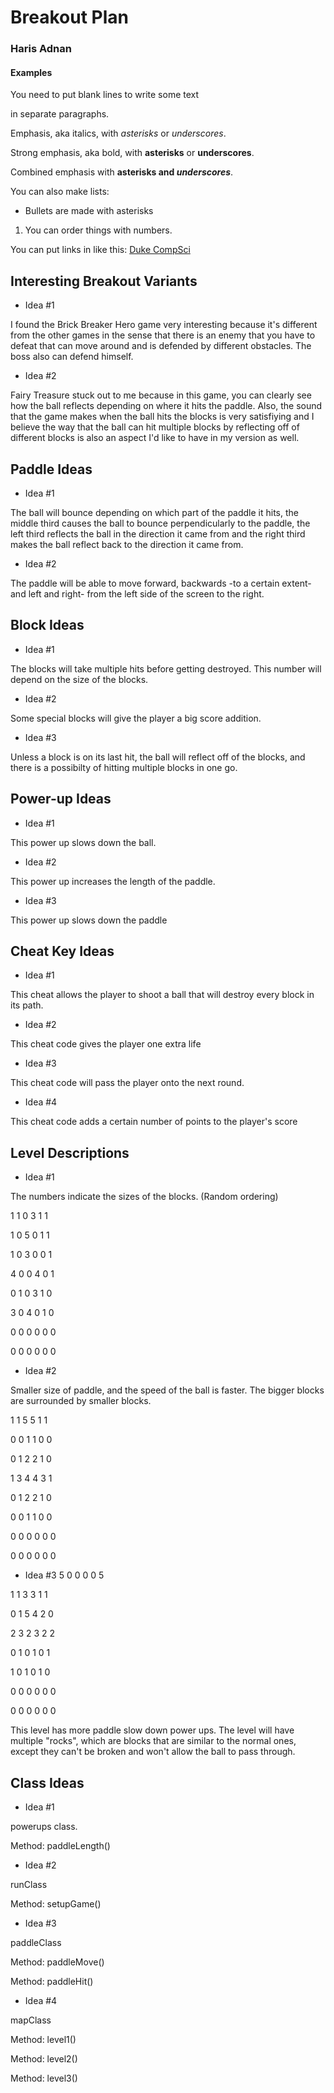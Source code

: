 # Breakout Plan
### Haris Adnan


#### Examples

You need to put blank lines to write some text

in separate paragraphs.


Emphasis, aka italics, with *asterisks* or _underscores_.

Strong emphasis, aka bold, with **asterisks** or __underscores__.

Combined emphasis with **asterisks and _underscores_**.


You can also make lists:
* Bullets are made with asterisks
1. You can order things with numbers.


You can put links in like this: [Duke CompSci](https://www.cs.duke.edu)



## Interesting Breakout Variants

 * Idea #1

I found the Brick Breaker Hero game very interesting because it's different from the other games in the sense that there is an enemy that you have to defeat that can move around and is defended by different obstacles. The boss also can defend himself.
 * Idea #2

Fairy Treasure stuck out to me because in this game, you can clearly see how the ball reflects depending on where it hits the paddle. Also, the sound that the game makes when the ball hits the blocks is very satisfiying and I believe the way that the ball can hit multiple blocks by reflecting off of different blocks is also an aspect I'd like to have in my version as well.


## Paddle Ideas

 * Idea #1

The ball will bounce depending on which part of the paddle it hits, the middle third causes the ball to bounce perpendicularly to the paddle, the left third reflects the ball in the direction it came from and the right third makes the ball reflect back to the direction it came from.


 * Idea #2

The paddle will be able to move forward, backwards -to a certain extent- and left and right- from the left side of the screen to the right. 

## Block Ideas

 * Idea #1

The blocks will take multiple hits before getting destroyed. This number will depend on the size of the blocks.

 * Idea #2

Some special blocks will give the player a big score addition.

 * Idea #3

Unless a block is on its last hit, the ball will reflect off of the blocks, and there is a possibilty of hitting multiple blocks in one go.


## Power-up Ideas

 * Idea #1

This power up slows down the ball.

 * Idea #2

This power up increases the length of the paddle. 
 * Idea #3

This power up slows down the paddle

## Cheat Key Ideas

 * Idea #1

This cheat allows the player to shoot a ball that will destroy every block in its path.
 * Idea #2

This cheat code gives the player one extra life

 * Idea #3

This cheat code will pass the player onto the next round.
 * Idea #4

This cheat code adds a certain number of points to the player's score
## Level Descriptions

 * Idea #1
 
The numbers indicate the sizes of the blocks.
(Random ordering)

1 1 0 3 1 1

1 0 5 0 1 1 

1 0 3 0 0 1

4 0 0 4 0 1

0 1 0 3 1 0

3 0 4 0 1 0

0 0 0 0 0 0

0 0 0 0 0 0

 * Idea #2


Smaller size of paddle, and the speed of the ball is faster. The bigger blocks are surrounded by smaller blocks.

1 1 5 5 1 1

0 0 1 1 0 0

0 1 2 2 1 0

1 3 4 4 3 1

0 1 2 2 1 0

0 0 1 1 0 0

0 0 0 0 0 0

0 0 0 0 0 0


 * Idea #3
5 0 0 0 0 5

1 1 3 3 1 1

0 1 5 4 2 0

2 3 2 3 2 2

0 1 0 1 0 1

1 0 1 0 1 0

0 0 0 0 0 0

0 0 0 0 0 0


This level has more paddle slow down power ups. The level will have multiple "rocks", which are blocks that are similar to the normal ones, except they can't be broken and won't allow the ball to pass through.



## Class Ideas

 * Idea #1

 powerups class.

Method: paddleLength()


 * Idea #2

runClass

Method: setupGame()


 * Idea #3

paddleClass

Method: paddleMove()

Method: paddleHit()



 * Idea #4

mapClass

Method: level1()

Method: level2()

Method: level3()
